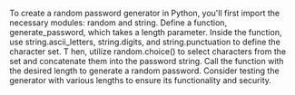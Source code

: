 To create a random password generator in Python, you'll first import the necessary modules: random and string. Define a function, generate_password, which takes a length parameter.
Inside the function, use string.ascii_letters, string.digits, and string.punctuation to define the character set. T
hen, utilize random.choice() to select characters from the set and concatenate them into the password string.
Call the function with the desired length to generate a random password. Consider testing the generator with various lengths to ensure its functionality and security.
